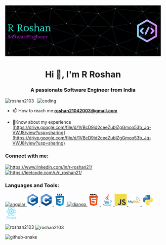 ![logo](https://github.com/ROSHAN2103/ROSHAN2103/blob/main/github-header-image.png)
<h1 align="center">Hi 👋, I'm R Roshan</h1>
<h3 align="center">A passionate Software Engineer from India</h3>
<img align="right" alt="coding" width="400" src="https://media0.giphy.com/media/v1.Y2lkPTc5MGI3NjExZXZuZHAxZW13Z3cxZDQ5MjN0Ynozbjd5Znpkcm56Y3hsbWlrbWZlZiZlcD12MV9pbnRlcm5hbF9naWZfYnlfaWQmY3Q9Zw/qgQUggAC3Pfv687qPC/giphy.gif">
<p align="left"> <img src="https://komarev.com/ghpvc/?username=roshan2103&label=Profile%20views&color=0e75b6&style=flat" alt="roshan2103" /> </p>

- 📫 How to reach me **roshan21042003@gmail.com**

- 📄Know about my experience [https://drive.google.com/file/d/1VBcD9id2ceeZublZgGmoo53b_Jq-VWJ8/view?usp=sharing](https://drive.google.com/file/d/1VBcD9id2ceeZublZgGmoo53b_Jq-VWJ8/view?usp=sharing)

<h3 align="left">Connect with me:</h3>
<p align="left">
<a href="https://www.linkedin.com/in/r-roshan21/" target="blank"><img align="center" src="https://raw.githubusercontent.com/rahuldkjain/github-profile-readme-generator/master/src/images/icons/Social/linked-in-alt.svg" alt="https://www.linkedin.com/in/r-roshan21/" height="30" width="40" /></a>
<a href="https://www.leetcode.com/u/R_ROSHAN21/" target="blank"><img align="center" src="https://raw.githubusercontent.com/rahuldkjain/github-profile-readme-generator/master/src/images/icons/Social/leet-code.svg" alt="https://leetcode.com/u/r_roshan21/" height="30" width="40" /></a>
</p>

<h3 align="left">Languages and Tools:</h3>
<p align="left"> <a href="https://angular.io" target="_blank" rel="noreferrer"> <img src="https://angular.io/assets/images/logos/angular/angular.svg" alt="angular" width="40" height="40"/> </a> <a href="https://www.cprogramming.com/" target="_blank" rel="noreferrer"> <img src="https://raw.githubusercontent.com/devicons/devicon/master/icons/c/c-original.svg" alt="c" width="40" height="40"/> </a> <a href="https://www.w3schools.com/cpp/" target="_blank" rel="noreferrer"> <img src="https://raw.githubusercontent.com/devicons/devicon/master/icons/cplusplus/cplusplus-original.svg" alt="cplusplus" width="40" height="40"/> </a> <a href="https://www.w3schools.com/css/" target="_blank" rel="noreferrer"> <img src="https://raw.githubusercontent.com/devicons/devicon/master/icons/css3/css3-original-wordmark.svg" alt="css3" width="40" height="40"/> </a> <a href="https://www.djangoproject.com/" target="_blank" rel="noreferrer"> <img src="https://cdn.worldvectorlogo.com/logos/django.svg" alt="django" width="40" height="40"/> </a> <a href="https://www.w3.org/html/" target="_blank" rel="noreferrer"> <img src="https://raw.githubusercontent.com/devicons/devicon/master/icons/html5/html5-original-wordmark.svg" alt="html5" width="40" height="40"/> </a> <a href="https://www.java.com" target="_blank" rel="noreferrer"> <img src="https://raw.githubusercontent.com/devicons/devicon/master/icons/java/java-original.svg" alt="java" width="40" height="40"/> </a> <a href="https://developer.mozilla.org/en-US/docs/Web/JavaScript" target="_blank" rel="noreferrer"> <img src="https://raw.githubusercontent.com/devicons/devicon/master/icons/javascript/javascript-original.svg" alt="javascript" width="40" height="40"/> </a> <a href="https://www.mysql.com/" target="_blank" rel="noreferrer"> <img src="https://raw.githubusercontent.com/devicons/devicon/master/icons/mysql/mysql-original-wordmark.svg" alt="mysql" width="40" height="40"/> </a> <a href="https://www.python.org" target="_blank" rel="noreferrer"> <img src="https://raw.githubusercontent.com/devicons/devicon/master/icons/python/python-original.svg" alt="python" width="40" height="40"/> </a> <a href="https://reactjs.org/" target="_blank" rel="noreferrer"> <img src="https://raw.githubusercontent.com/devicons/devicon/master/icons/react/react-original-wordmark.svg" alt="react" width="40" height="40"/> </a> </p>

<p><img align="left" src="https://github-readme-stats.vercel.app/api/top-langs?username=roshan2103&show_icons=true&locale=en&layout=compact" alt="roshan2103" /></p>

<p>&nbsp;<img align="center" src="https://github-readme-stats.vercel.app/api?username=roshan2103&show_icons=true&locale=en" alt="roshan2103" /></p>




<picture>
  <source media="(prefers-color-scheme: dark)" srcset="https://raw.githubusercontent.com/ROSHAN2103/ROSHAN2103/output/github-snake-dark.svg" />
  <source media="(prefers-color-scheme: light)" srcset="https://raw.githubusercontent.com/ROSHAN2103/ROSHAN2103/output/github-snake.svg" />
  <img alt="github-snake" src="https://raw.githubusercontent.com/tobiasmeyhoefer/tobiasmeyhoefer/output/github-snake.svg" />
</picture>
